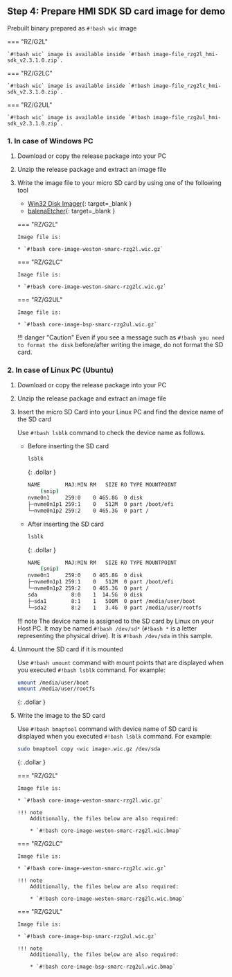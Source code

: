 ## Step 4: Prepare HMI SDK SD card image for demo

Prebuilt binary prepared as `#!bash wic` image

=== "RZ/G2L"

    `#!bash wic` image is available inside `#!bash image-file_rzg2l_hmi-sdk_v2.3.1.0.zip`.

=== "RZ/G2LC"

    `#!bash wic` image is available inside `#!bash image-file_rzg2lc_hmi-sdk_v2.3.1.0.zip`.

=== "RZ/G2UL"

    `#!bash wic` image is available inside `#!bash image-file_rzg2ul_hmi-sdk_v2.3.1.0.zip`.

### 1. In case of Windows PC

1.  Download or copy the release package into your PC
2.  Unzip the release package and extract an image file
3.  Write the image file to your micro SD card by using one of the following tool
	*   [Win32 Disk Imager](https://sourceforge.net/projects/win32diskimager/){: target=_blank }
	*   [balenaEtcher](https://etcher.balena.io/){: target=_blank }

    === "RZ/G2L"

        Image file is:

        * `#!bash core-image-weston-smarc-rzg2l.wic.gz`

    === "RZ/G2LC"

        Image file is:

        * `#!bash core-image-weston-smarc-rzg2lc.wic.gz`

    === "RZ/G2UL"

        Image file is:

        * `#!bash core-image-bsp-smarc-rzg2ul.wic.gz`

	!!! danger "Caution"
        Even if you see a message such as `#!bash you need to format the disk` before/after writing the image, do not format the SD card.

### 2. In case of Linux PC (Ubuntu)

1.  Download or copy the release package into your PC
2.  Unzip the release package and extract an image file
3.  Insert the micro SD Card into your Linux PC and find the device name of the SD card

    Use `#!bash lsblk` command to check the device name as follows.

	*   Before inserting the SD card

    	```bash
    	lsblk
        ```
        {: .dollar }

        ```bash
    	NAME        MAJ:MIN RM   SIZE RO TYPE MOUNTPOINT
    		(snip)
    	nvme0n1     259:0    0 465.8G  0 disk
    	├─nvme0n1p1 259:1    0   512M  0 part /boot/efi
    	└─nvme0n1p2 259:2    0 465.3G  0 part /
    	```

	*   After inserting the SD card

    	```bash
    	lsblk
        ```
        {: .dollar }

        ```bash
    	NAME        MAJ:MIN RM   SIZE RO TYPE MOUNTPOINT
    		(snip)
    	nvme0n1     259:0    0 465.8G  0 disk
    	├─nvme0n1p1 259:1    0   512M  0 part /boot/efi
    	└─nvme0n1p2 259:2    0 465.3G  0 part /
    	sda           8:0    1  14.5G  0 disk
    	├─sda1        8:1    1   500M  0 part /media/user/boot
    	└─sda2        8:2    1   3.4G  0 part /media/user/rootfs
    	```

    !!! note
	    The device name is assigned to the SD card by Linux on your Host PC.
        It may be named `#!bash /dev/sd*` (`#!bash *` is a letter representing
        the physical drive). It is `#!bash /dev/sda` in this sample.

4.  Unmount the SD card if it is mounted

    Use `#!bash umount` command with mount points that are displayed when you executed `#!bash lsblk` command. For example:

	```bash
	umount /media/user/boot
	umount /media/user/rootfs
	```
    {: .dollar }

5.  Write the image to the SD card

    Use `#!bash bmaptool` command with device name of SD card is displayed when you executed `#!bash lsblk` command. For example:

    ```bash
    sudo bmaptool copy <wic image>.wic.gz /dev/sda
    ```
    {: .dollar }

    === "RZ/G2L"

        Image file is:

        * `#!bash core-image-weston-smarc-rzg2l.wic.gz`

        !!! note
            Additionally, the files below are also required:

            * `#!bash core-image-weston-smarc-rzg2l.wic.bmap`

    === "RZ/G2LC"

        Image file is:

        * `#!bash core-image-weston-smarc-rzg2lc.wic.gz`

        !!! note
            Additionally, the files below are also required:

            * `#!bash core-image-weston-smarc-rzg2lc.wic.bmap`

    === "RZ/G2UL"

        Image file is:

        * `#!bash core-image-bsp-smarc-rzg2ul.wic.gz`

        !!! note
            Additionally, the files below are also required:

            * `#!bash core-image-bsp-smarc-rzg2ul.wic.bmap`
